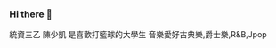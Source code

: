 ### Hi there 👋
統資三乙 陳少凱
是喜歡打籃球的大學生
音樂愛好古典樂,爵士樂,R&B,Jpop

<!--
**410422020/410422020** is a ✨ _special_ ✨ repository because its `README.md` (this file) appears on your GitHub profile.

Here are some ideas to get you started:

- 🔭 I’m currently working on ...
- 🌱 I’m currently learning ...
- 👯 I’m looking to collaborate on ...
- 🤔 I’m looking for help with ...
- 💬 Ask me about ...
- 📫 How to reach me: ...
- 😄 Pronouns: ...
- ⚡ Fun fact: ...
-->

